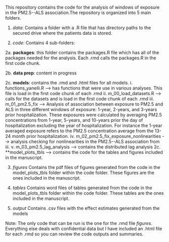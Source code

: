 
This repository contains the code for the analysis of windows of exposure in the PM2.5--ALS association.The repository is organized into 5 main folders.

1) *data*: 
Contains a folder with a .R file that has directory paths to the secured drive where the patients data is stored. 

2) *code*: 
Contains 4 sub-folders:

 2a. **packages**: this folder contains the packages.R file which has all of the packages needed for the analysis. Each .rmd calls the packages.R in the first code chunk. 
 
 2b. **data prep**: content in progress
 
 2c. **models**: contains the .rmd and .html files for all models. 
    i. functions_yanelli.R  --> has functions that were use in various analyses. This file is load in the first code chunk of each .rmd
   ii. m_00_load_datasets.R --> calls for the datasets and is load in the first code chunk of each .rmd 
  iii. m_01_pm2.5_fix       --> Analysis of association between exposure to PM2.5 and ALS in three different windows of exposure: 1-year, 2-years, and 3-years prior hospitalization. These exposures were calculated by averaging PM2.5 concentrations from 1-year, 5-years, and 10-years prior the day of hospitalization excluding the year of hospitalization. For instance the 1-year averaged exposure refers to the PM2.5 concentration average from the 13-24 month prior hospitalization.
   iv. m_02_pm2.5_fix_exposure_nonlinearities --> analysis checking for nonlinearities in the PM2.5--ALS association from iii.
   v. m_03_pm2.5_lag_analysis --> contains the distributed lag analysis
 2c. **model_plots_tbls --> contains the code for the tables and figures included in the manuscript. 
 
 
3) *figures* 
Contains the pdf files of figures generated from the code in the model_plots_tbls folder within the code folder. These figures are the ones included in the manuscript. 

4) *tables*
Contains word files of tables generated from the code in the model_plots_tbls folder within the code folder. These tables are the ones included in the manuscript.

5) *output*
Contains .csv files with the effect estimates generated from the models 


Note: The only code that can be run is the one for the .rmd file *figures*. Everything else deals with confidential data but I have included an .html file for each .rmd so you can review the code outputs and summaries. 